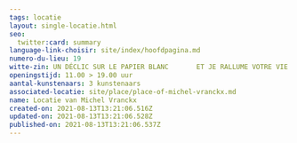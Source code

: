 ```yaml
---
tags: locatie
layout: single-locatie.html
seo:
  twitter:card: summary
language-link-choisir: site/index/hoofdpagina.md
numero-du-lieu: 19
witte-zin: UN DÉCLIC SUR LE PAPIER BLANC       ET JE RALLUME VOTRE VIE
openingstijd: 11.00 > 19.00 uur
aantal-kunstenaars: 3 kunstenaars
associated-locatie: site/place/place-of-michel-vranckx.md
name: Locatie van Michel Vranckx
created-on: 2021-08-13T13:21:06.516Z
updated-on: 2021-08-13T13:21:06.528Z
published-on: 2021-08-13T13:21:06.537Z
---
```

